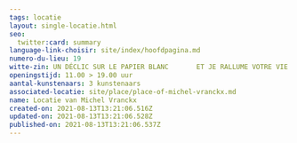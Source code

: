 ```yaml
---
tags: locatie
layout: single-locatie.html
seo:
  twitter:card: summary
language-link-choisir: site/index/hoofdpagina.md
numero-du-lieu: 19
witte-zin: UN DÉCLIC SUR LE PAPIER BLANC       ET JE RALLUME VOTRE VIE
openingstijd: 11.00 > 19.00 uur
aantal-kunstenaars: 3 kunstenaars
associated-locatie: site/place/place-of-michel-vranckx.md
name: Locatie van Michel Vranckx
created-on: 2021-08-13T13:21:06.516Z
updated-on: 2021-08-13T13:21:06.528Z
published-on: 2021-08-13T13:21:06.537Z
---
```

